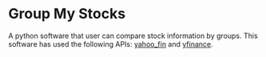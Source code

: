 # Group My Stocks
A python software that user can compare stock information by groups. This software has used the following APIs: [yahoo_fin](http://theautomatic.net/yahoo_fin-documentation/) and [yfinance](https://pypi.org/project/yfinance/).
